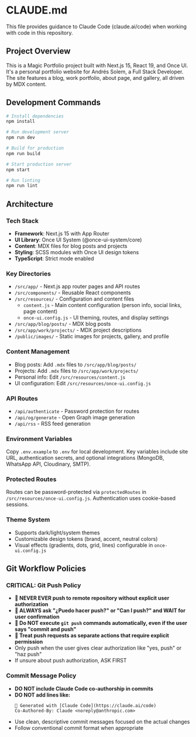 # CLAUDE.md

This file provides guidance to Claude Code (claude.ai/code) when working with code in this repository.

## Project Overview

This is a Magic Portfolio project built with Next.js 15, React 19, and Once UI. It's a personal portfolio website for Andrés Solem, a Full Stack Developer. The site features a blog, work portfolio, about page, and gallery, all driven by MDX content.

## Development Commands

```bash
# Install dependencies
npm install

# Run development server
npm run dev

# Build for production
npm run build

# Start production server
npm start

# Run linting
npm run lint
```

## Architecture

### Tech Stack
- **Framework**: Next.js 15 with App Router
- **UI Library**: Once UI System (@once-ui-system/core)
- **Content**: MDX files for blog posts and projects
- **Styling**: SCSS modules with Once UI design tokens
- **TypeScript**: Strict mode enabled

### Key Directories
- `/src/app/` - Next.js app router pages and API routes
- `/src/components/` - Reusable React components
- `/src/resources/` - Configuration and content files
  - `content.js` - Main content configuration (person info, social links, page content)
  - `once-ui.config.js` - UI theming, routes, and display settings
- `/src/app/blog/posts/` - MDX blog posts
- `/src/app/work/projects/` - MDX project descriptions
- `/public/images/` - Static images for projects, gallery, and profile

### Content Management
- Blog posts: Add `.mdx` files to `/src/app/blog/posts/`
- Projects: Add `.mdx` files to `/src/app/work/projects/`
- Personal info: Edit `/src/resources/content.js`
- UI configuration: Edit `/src/resources/once-ui.config.js`

### API Routes
- `/api/authenticate` - Password protection for routes
- `/api/og/generate` - Open Graph image generation
- `/api/rss` - RSS feed generation

### Environment Variables
Copy `.env.example` to `.env` for local development. Key variables include site URL, authentication secrets, and optional integrations (MongoDB, WhatsApp API, Cloudinary, SMTP).

### Protected Routes
Routes can be password-protected via `protectedRoutes` in `/src/resources/once-ui.config.js`. Authentication uses cookie-based sessions.

### Theme System
- Supports dark/light/system themes
- Customizable design tokens (brand, accent, neutral colors)
- Visual effects (gradients, dots, grid, lines) configurable in `once-ui.config.js`

## Git Workflow Policies

### **CRITICAL: Git Push Policy**
- **🚨 NEVER EVER push to remote repository without explicit user authorization**
- **🚨 ALWAYS ask "¿Puedo hacer push?" or "Can I push?" and WAIT for user confirmation**
- **🚨 Do NOT execute `git push` commands automatically, even if the user says "commit and push"**
- **🚨 Treat push requests as separate actions that require explicit permission**
- Only push when the user gives clear authorization like "yes, push" or "haz push"
- If unsure about push authorization, ASK FIRST

### **Commit Message Policy**  
- **DO NOT include Claude Code co-authorship in commits**
- **DO NOT add lines like:**
  ```
  🤖 Generated with [Claude Code](https://claude.ai/code)
  Co-Authored-By: Claude <noreply@anthropic.com>
  ```
- Use clean, descriptive commit messages focused on the actual changes
- Follow conventional commit format when appropriate